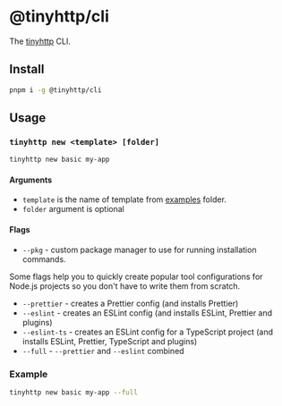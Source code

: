 # @tinyhttp/cli

The [tinyhttp](https://github.com/talentlessguy/tinyhttp) CLI.

## Install

```sh
pnpm i -g @tinyhttp/cli
```

## Usage

### `tinyhttp new <template> [folder]`

```sh
tinyhttp new basic my-app
```

#### Arguments

- `template` is the name of template from [examples](https://github.com/talentlessguy/tinyhttp/tree/master/examples) folder.
- `folder` argument is optional

#### Flags

- `--pkg` - custom package manager to use for running installation commands.

Some flags help you to quickly create popular tool configurations for Node.js projects so you don't have to write them from scratch.

- `--prettier` - creates a Prettier config (and installs Prettier)
- `--eslint` - creates an ESLint config (and installs ESLint, Prettier and plugins)
- `--eslint-ts` - creates an ESLint config for a TypeScript project (and installs ESLint, Prettier, TypeScript and plugins)
- `--full` - `--prettier` and `--eslint` combined

### Example

```sh
tinyhttp new basic my-app --full
```
